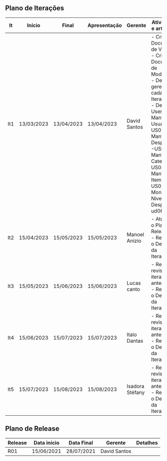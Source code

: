 ## Plano de Iterações

| It  | Início     | Final      | Apresentação | Gerente         | Atividades e artefatos                                                                                                                                                                                                                                      |
| --- | ---------- | ---------- | ------------ | --------------- | ----------------------------------------------------------------------------------------------------------------------------------------------------------------------------------------------------------------------------------------------------------- |
| It1 | 13/03/2023 | 13/04/2023 | 13/04/2023   | David Santos   | - Criar Documento de Visão.<br/>- Criar Documento de Modelos.<br>- Definir gerente de cada Iteração.<br/> - Detalhar User Story: Manter Usuario-US01, Manter Despensa -US03, Manter Categoria-US04,  Manter Item-US05, Monitorar Níveis de Despensa-ud06                  |
| It2 | 15/04/2023 | 15/05/2023 | 15/05/2023   | Manoel Anizio   | - Atualizar o Plano de Release.<br/>- Realizar o Deploy da Iteração. |
| It3 | 15/05/2023 | 15/06/2023 | 15/06/2023   | Lucas canto  | - Realizar revisão das iterações anteriores.<br>- Realizar o Deploy da Iteração.                                           |
| It4 | 15/06/2023 | 15/07/2023 | 15/07/2023   | Italo Dantas    | - Realizar revisão das iterações anteriores.<br>- Realizar o Deploy da Iteração.                                           |  
| It5 | 15/07/2023  | 15/08/2023  | 15/08/2023    | Isadora Stéfany | - Realizar revisão das iterações anteriores.<br>- Realizar o Deploy da Iteração.                                           |


## Plano de Release

| Release | Data início | Data Final | Gerente       | Detalhes                                                                                                                                                                                                                                                                                                                                                                                 |
| ------- | ----------- | ---------- | ------------- | ---------------------------------------------------------------------------------------------------------------------------------------------------------------------------------------------------------------------------------------------------------------------------------------------------------------------------------------------------------------------------------------- |
| R01     | 15/06/2021  | 28/07/2021 | David Santos |    |
